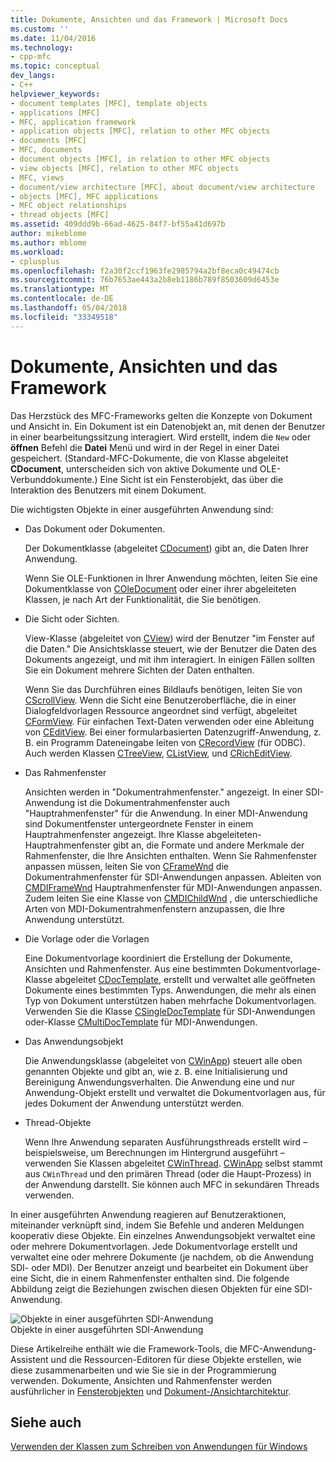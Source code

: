 ```yaml
---
title: Dokumente, Ansichten und das Framework | Microsoft Docs
ms.custom: ''
ms.date: 11/04/2016
ms.technology:
- cpp-mfc
ms.topic: conceptual
dev_langs:
- C++
helpviewer_keywords:
- document templates [MFC], template objects
- applications [MFC]
- MFC, application framework
- application objects [MFC], relation to other MFC objects
- documents [MFC]
- MFC, documents
- document objects [MFC], in relation to other MFC objects
- view objects [MFC], relation to other MFC objects
- MFC, views
- document/view architecture [MFC], about document/view architecture
- objects [MFC], MFC applications
- MFC object relationships
- thread objects [MFC]
ms.assetid: 409ddd9b-66ad-4625-84f7-bf55a41d697b
author: mikeblome
ms.author: mblome
ms.workload:
- cplusplus
ms.openlocfilehash: f2a30f2ccf1963fe2985794a2bf8eca0c49474cb
ms.sourcegitcommit: 76b7653ae443a2b8eb1186b789f8503609d6453e
ms.translationtype: MT
ms.contentlocale: de-DE
ms.lasthandoff: 05/04/2018
ms.locfileid: "33349518"
---
```

# <a name="documents-views-and-the-framework"></a>Dokumente, Ansichten und das Framework
Das Herzstück des MFC-Frameworks gelten die Konzepte von Dokument und Ansicht in. Ein Dokument ist ein Datenobjekt an, mit denen der Benutzer in einer bearbeitungssitzung interagiert. Wird erstellt, indem die `New` oder **öffnen** Befehl die **Datei** Menü und wird in der Regel in einer Datei gespeichert. (Standard-MFC-Dokumente, die von Klasse abgeleitet **CDocument**, unterscheiden sich von aktive Dokumente und OLE-Verbunddokumente.) Eine Sicht ist ein Fensterobjekt, das über die Interaktion des Benutzers mit einem Dokument.  
  
 Die wichtigsten Objekte in einer ausgeführten Anwendung sind:  
  
-   Das Dokument oder Dokumenten.  
  
     Der Dokumentklasse (abgeleitet [CDocument](../mfc/reference/cdocument-class.md)) gibt an, die Daten Ihrer Anwendung.  
  
     Wenn Sie OLE-Funktionen in Ihrer Anwendung möchten, leiten Sie eine Dokumentklasse von [COleDocument](../mfc/reference/coledocument-class.md) oder einer ihrer abgeleiteten Klassen, je nach Art der Funktionalität, die Sie benötigen.  
  
-   Die Sicht oder Sichten.  
  
     View-Klasse (abgeleitet von [CView](../mfc/reference/cview-class.md)) wird der Benutzer "im Fenster auf die Daten." Die Ansichtsklasse steuert, wie der Benutzer die Daten des Dokuments angezeigt, und mit ihm interagiert. In einigen Fällen sollten Sie ein Dokument mehrere Sichten der Daten enthalten.  
  
     Wenn Sie das Durchführen eines Bildlaufs benötigen, leiten Sie von [CScrollView](../mfc/reference/cscrollview-class.md). Wenn die Sicht eine Benutzeroberfläche, die in einer Dialogfeldvorlagen Ressource angeordnet sind verfügt, abgeleitet [CFormView](../mfc/reference/cformview-class.md). Für einfachen Text-Daten verwenden oder eine Ableitung von [CEditView](../mfc/reference/ceditview-class.md). Bei einer formularbasierten Datenzugriff-Anwendung, z. B. ein Programm Dateneingabe leiten von [CRecordView](../mfc/reference/crecordview-class.md) (für ODBC). Auch werden Klassen [CTreeView](../mfc/reference/ctreeview-class.md), [CListView](../mfc/reference/clistview-class.md), und [CRichEditView](../mfc/reference/cricheditview-class.md).  
  
-   Das Rahmenfenster  
  
     Ansichten werden in "Dokumentrahmenfenster." angezeigt. In einer SDI-Anwendung ist die Dokumentrahmenfenster auch "Hauptrahmenfenster" für die Anwendung. In einer MDI-Anwendung sind Dokumentfenster untergeordnete Fenster in einem Hauptrahmenfenster angezeigt. Ihre Klasse abgeleiteten-Hauptrahmenfenster gibt an, die Formate und andere Merkmale der Rahmenfenster, die Ihre Ansichten enthalten. Wenn Sie Rahmenfenster anpassen müssen, leiten Sie von [CFrameWnd](../mfc/reference/cframewnd-class.md) die Dokumentrahmenfenster für SDI-Anwendungen anpassen. Ableiten von [CMDIFrameWnd](../mfc/reference/cmdiframewnd-class.md) Hauptrahmenfenster für MDI-Anwendungen anpassen. Zudem leiten Sie eine Klasse von [CMDIChildWnd](../mfc/reference/cmdichildwnd-class.md) , die unterschiedliche Arten von MDI-Dokumentrahmenfenstern anzupassen, die Ihre Anwendung unterstützt.  
  
-   Die Vorlage oder die Vorlagen  
  
     Eine Dokumentvorlage koordiniert die Erstellung der Dokumente, Ansichten und Rahmenfenster. Aus eine bestimmten Dokumentvorlage-Klasse abgeleitet [CDocTemplate](../mfc/reference/cdoctemplate-class.md), erstellt und verwaltet alle geöffneten Dokumente eines bestimmten Typs. Anwendungen, die mehr als einen Typ von Dokument unterstützen haben mehrfache Dokumentvorlagen. Verwenden Sie die Klasse [CSingleDocTemplate](../mfc/reference/csingledoctemplate-class.md) für SDI-Anwendungen oder-Klasse [CMultiDocTemplate](../mfc/reference/cmultidoctemplate-class.md) für MDI-Anwendungen.  
  
-   Das Anwendungsobjekt  
  
     Die Anwendungsklasse (abgeleitet von [CWinApp](../mfc/reference/cwinapp-class.md)) steuert alle oben genannten Objekte und gibt an, wie z. B. eine Initialisierung und Bereinigung Anwendungsverhalten. Die Anwendung eine und nur Anwendung-Objekt erstellt und verwaltet die Dokumentvorlagen aus, für jedes Dokument der Anwendung unterstützt werden.  
  
-   Thread-Objekte  
  
     Wenn Ihre Anwendung separaten Ausführungsthreads erstellt wird – beispielsweise, um Berechnungen im Hintergrund ausgeführt – verwenden Sie Klassen abgeleitet [CWinThread](../mfc/reference/cwinthread-class.md). [CWinApp](../mfc/reference/cwinapp-class.md) selbst stammt aus `CWinThread` und den primären Thread (oder die Haupt-Prozess) in der Anwendung darstellt. Sie können auch MFC in sekundären Threads verwenden.  
  
 In einer ausgeführten Anwendung reagieren auf Benutzeraktionen, miteinander verknüpft sind, indem Sie Befehle und anderen Meldungen kooperativ diese Objekte. Ein einzelnes Anwendungsobjekt verwaltet eine oder mehrere Dokumentvorlagen. Jede Dokumentvorlage erstellt und verwaltet eine oder mehrere Dokumente (je nachdem, ob die Anwendung SDI- oder MDI). Der Benutzer anzeigt und bearbeitet ein Dokument über eine Sicht, die in einem Rahmenfenster enthalten sind. Die folgende Abbildung zeigt die Beziehungen zwischen diesen Objekten für eine SDI-Anwendung.  
  
 ![Objekte in einer ausgeführten SDI-Anwendung](../mfc/media/vc386v1.gif "vc386v1")  
Objekte in einer ausgeführten SDI-Anwendung  
  
 Diese Artikelreihe enthält wie die Framework-Tools, die MFC-Anwendung-Assistent und die Ressourcen-Editoren für diese Objekte erstellen, wie diese zusammenarbeiten und wie Sie sie in der Programmierung verwenden. Dokumente, Ansichten und Rahmenfenster werden ausführlicher in [Fensterobjekten](../mfc/window-objects.md) und [Dokument-/Ansichtarchitektur](../mfc/document-view-architecture.md).  
  
## <a name="see-also"></a>Siehe auch  
 [Verwenden der Klassen zum Schreiben von Anwendungen für Windows](../mfc/using-the-classes-to-write-applications-for-windows.md)
